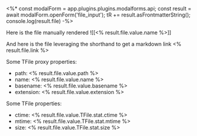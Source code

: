 <%*
const modalForm = app.plugins.plugins.modalforms.api;
const result = await modalForm.openForm('file_input');
tR += result.asFrontmatterString();
console.log(result.file)
-%>

Here is the file manually rendered
 ![[<% result.file.value.name %>]]

And here is the file leveraging the shorthand to get a markdown link
<% result.file.link %>

Some TFile proxy properties:

- path: <% result.file.value.path %>
- name: <% result.file.value.name %>
- basename: <% result.file.value.basename %>
- extension: <% result.file.value.extension %>

Some TFile properties:

- ctime: <% result.file.value.TFile.stat.ctime %>
- mtime: <% result.file.value.TFile.stat.mtime %>
- size: <% result.file.value.TFile.stat.size %>
